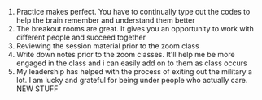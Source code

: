 1. Practice makes perfect. You have to continually type out the codes to help the brain remember and understand them better
2. The breakout rooms are great. It gives you an opportunity to work with different people and succeed together
3. Reviewing the session material prior to the zoom class
4. Write down notes prior to the zoom classes. It'll help me be more engaged in the class and i can easily add on to them as class occurs
5. My leadership has helped with the process of exiting out the military a lot. I am lucky and grateful for being under people who actually care.
NEW STUFF
